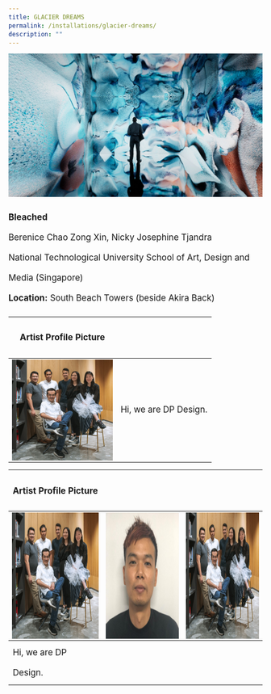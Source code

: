 ```yaml
---
title: GLACIER DREAMS
permalink: /installations/glacier-dreams/
description: ""
---
```

![](/images/Installations/Glacier%20Dreams.jpg)
<p style="font-size:17px; line-height:40px"><b>Bleached</b><br>
Berenice Chao Zong Xin, Nicky Josephine Tjandra<br>
National Technological University School of Art, Design and Media (Singapore)<br>
<b>Location:</b> South Beach Towers (beside Akira Back)</p>



<table>
<tbody><tr><th><p style="font-size:17px; line-height:40px">Artist Profile Picture
	</p></th>
</tr></tbody><tbody>
		<tr>
			<td colspan="1"><img style="width:200px; height:200px;" align="left" src="/images/ruffledice-dpd%20-testing.png"></td> <td align="left" style="font-size:17px; line-height:40px;">Hi, we are DP Design. 
		</td></tr>
	</tbody>
</table>

<table>
<tbody><tr><th><p style="font-size:17px; line-height:40px">Artist Profile Picture
	</p></th>
</tr></tbody><tbody>
		<tr>
			<td colspan="1"><img style="width:250px; height:250px;" align="left" src="/images/ruffledice-dpd%20-testing.png"></td> 
			<td colspan="1"><img style="width:250px; height:250px;" align="left" src="/images/plastic%20whale%201-testing.png"></td> 
			<td colspan="1"><img style="width:250px; height:250px;" align="left" src="/images/ruffledice-dpd%20-testing.png"></td></tr></tbody>
		<tbody><tr><td align="left" style="font-size:17px; line-height:40px;">Hi, we are DP Design. 
			</td></tr>
	</tbody>
</table>